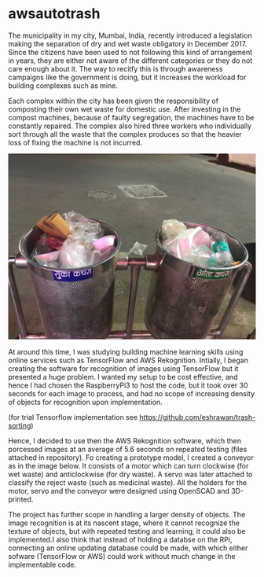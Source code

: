 # awsautotrash

The municipality in my city, Mumbai, India, recently introduced a legislation making the separation of dry and wet waste obligatory in December 2017. Since the citizens have been used to not following this kind of arrangement in years, they are either not aware of the different categories or they do not care enough about it. The way to recitfy this is through awareness campaigns like the government is doing, but it increases the workload for building complexes such as mine.

Each complex within the city has been given the responsibility of composting their own wet waste for domestic use. After investing in the compost machines, because of faulty segregation, the machines have to be constantly repaired. The complex also hired three workers who individually sort through all the waste that the complex produces so that the heavier loss of fixing the machine is not incurred.


![alt text](https://raw.githubusercontent.com/eshrawan/awsautotrash/master/PHOTO-2018-04-16-19-25-48.jpg)
    

At around this time, I was studying building machine learning skills using online services such as TensorFlow and AWS Rekognition. Intially, I began creating the software for recognition of images using TensorFlow but it presented a huge problem. I wanted my setup to be cost effective, and hence I had chosen the RaspberryPi3 to host the code, but it took over 30 seconds for each image to process, and had no scope of increasing density of objects for recognition upon implementation.

(for trial Tensorflow implementation see https://github.com/eshrawan/trash-sorting)

Hence, I decided to use then the AWS Rekognition software, which then porcessed images at an average of 5.6 seconds on repeated testing (files attached in repository). Fo creating a prototype model, I created a conveyor as in the image below. It consists of a motor which can turn clockwise (for wet waste) and anticlockwise (for dry waste). A servo was later attached to classify the reject waste (such as medicinal waste). All the holders for the motor, servo and the conveyor were designed using OpenSCAD and 3D-printed.

The project has further scope in handling a larger density of objects. The image recognition is at its nascent stage, where it cannot recognize the texture of objects, but with repeated testing and learning, it could also be implemented.I also think that instead of holding a databse on the RPi, connecting an online updating database could be made, with which either sofware (TensorFlow or AWS) could work without much change in the implementable code. 

